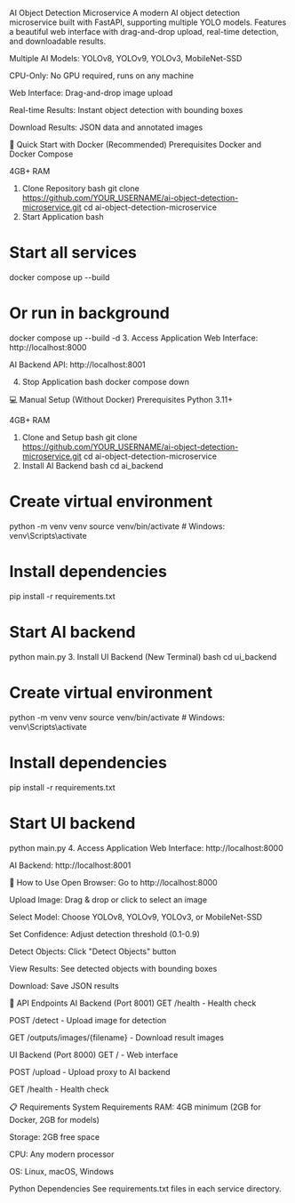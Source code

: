 AI Object Detection Microservice
A modern AI object detection microservice built with FastAPI, supporting multiple YOLO models. Features a beautiful web interface with drag-and-drop upload, real-time detection, and downloadable results.


Multiple AI Models: YOLOv8, YOLOv9, YOLOv3, MobileNet-SSD

CPU-Only: No GPU required, runs on any machine

Web Interface: Drag-and-drop image upload

Real-time Results: Instant object detection with bounding boxes

Download Results: JSON data and annotated images


🐳 Quick Start with Docker (Recommended)
Prerequisites
Docker and Docker Compose

4GB+ RAM

1. Clone Repository
bash
git clone https://github.com/YOUR_USERNAME/ai-object-detection-microservice.git
cd ai-object-detection-microservice
2. Start Application
bash
# Start all services
docker compose up --build

# Or run in background
docker compose up --build -d
3. Access Application
Web Interface: http://localhost:8000

AI Backend API: http://localhost:8001

4. Stop Application
bash
docker compose down



💻 Manual Setup (Without Docker)
Prerequisites
Python 3.11+

4GB+ RAM

1. Clone and Setup
bash
git clone https://github.com/YOUR_USERNAME/ai-object-detection-microservice.git
cd ai-object-detection-microservice
2. Install AI Backend
bash
cd ai_backend

# Create virtual environment
python -m venv venv
source venv/bin/activate  # Windows: venv\Scripts\activate

# Install dependencies
pip install -r requirements.txt

# Start AI backend
python main.py
3. Install UI Backend (New Terminal)
bash
cd ui_backend

# Create virtual environment
python -m venv venv
source venv/bin/activate  # Windows: venv\Scripts\activate

# Install dependencies
pip install -r requirements.txt

# Start UI backend
python main.py
4. Access Application
Web Interface: http://localhost:8000

AI Backend: http://localhost:8001

📖 How to Use
Open Browser: Go to http://localhost:8000

Upload Image: Drag & drop or click to select an image

Select Model: Choose YOLOv8, YOLOv9, YOLOv3, or MobileNet-SSD

Set Confidence: Adjust detection threshold (0.1-0.9)

Detect Objects: Click "Detect Objects" button

View Results: See detected objects with bounding boxes

Download: Save JSON results 

🔧 API Endpoints
AI Backend (Port 8001)
GET /health - Health check

POST /detect - Upload image for detection

GET /outputs/images/{filename} - Download result images

UI Backend (Port 8000)
GET / - Web interface

POST /upload - Upload proxy to AI backend

GET /health - Health check

📋 Requirements
System Requirements
RAM: 4GB minimum (2GB for Docker, 2GB for models)

Storage: 2GB free space

CPU: Any modern processor

OS: Linux, macOS, Windows

Python Dependencies
See requirements.txt files in each service directory.